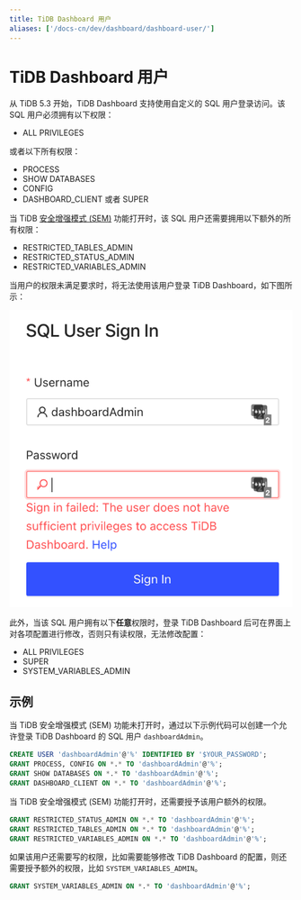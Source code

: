 ```yaml
---
title: TiDB Dashboard 用户
aliases: ['/docs-cn/dev/dashboard/dashboard-user/']
---
```


# TiDB Dashboard 用户

从 TiDB 5.3 开始，TiDB Dashboard 支持使用自定义的 SQL 用户登录访问。该 SQL 用户必须拥有以下权限：

- ALL PRIVILEGES

或者以下所有权限：

- PROCESS
- SHOW DATABASES
- CONFIG
- DASHBOARD_CLIENT 或者 SUPER

当 TiDB [安全增强模式 (SEM)](/system-variables.md#tidb_enable_enhanced_security) 功能打开时，该 SQL 用户还需要拥用以下额外的所有权限：

- RESTRICTED_TABLES_ADMIN
- RESTRICTED_STATUS_ADMIN
- RESTRICTED_VARIABLES_ADMIN

当用户的权限未满足要求时，将无法使用该用户登录 TiDB Dashboard，如下图所示：

![](/media/dashboard/dashboard-user-insufficient-privileges.png)

此外，当该 SQL 用户拥有以下**任意**权限时，登录 TiDB Dashboard 后可在界面上对各项配置进行修改，否则只有读权限，无法修改配置：

- ALL PRIVILEGES
- SUPER
- SYSTEM_VARIABLES_ADMIN

## 示例

当 TiDB 安全增强模式 (SEM) 功能未打开时，通过以下示例代码可以创建一个允许登录 TiDB Dashboard 的 SQL 用户 `dashboardAdmin`。

```sql
CREATE USER 'dashboardAdmin'@'%' IDENTIFIED BY '$YOUR_PASSWORD';
GRANT PROCESS, CONFIG ON *.* TO 'dashboardAdmin'@'%';
GRANT SHOW DATABASES ON *.* TO 'dashboardAdmin'@'%';
GRANT DASHBOARD_CLIENT ON *.* TO 'dashboardAdmin'@'%';
```

当 TiDB 安全增强模式 (SEM) 功能打开时，还需要授予该用户额外的权限。

```sql
GRANT RESTRICTED_STATUS_ADMIN ON *.* TO 'dashboardAdmin'@'%';
GRANT RESTRICTED_TABLES_ADMIN ON *.* TO 'dashboardAdmin'@'%';
GRANT RESTRICTED_VARIABLES_ADMIN ON *.* TO 'dashboardAdmin'@'%';
```

如果该用户还需要写的权限，比如需要能够修改 TiDB Dashboard 的配置，则还需要授予额外的权限，比如 `SYSTEM_VARIABLES_ADMIN`。

```sql
GRANT SYSTEM_VARIABLES_ADMIN ON *.* TO 'dashboardAdmin'@'%';
```

